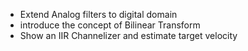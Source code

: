 - Extend Analog filters to digital domain
- introduce the concept of Bilinear Transform
- Show an IIR Channelizer and estimate target velocity